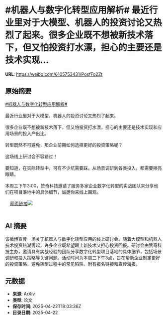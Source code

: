 # #机器人与数字化转型应用解析# 最近行业里对于大模型、机器人的投资讨论又热烈了起来。很多企业既不想被新技术落下，但又怕投资打水漂，担心的主要还是技术实现...

**URL**: https://weibo.com/6105753431/PosfFo2Zt

## 原始摘要

<a href="https://m.weibo.cn/search?containerid=231522type%3D1%26t%3D10%26q%3D%23%E6%9C%BA%E5%99%A8%E4%BA%BA%E4%B8%8E%E6%95%B0%E5%AD%97%E5%8C%96%E8%BD%AC%E5%9E%8B%E5%BA%94%E7%94%A8%E8%A7%A3%E6%9E%90%23&amp;extparam=%23%E6%9C%BA%E5%99%A8%E4%BA%BA%E4%B8%8E%E6%95%B0%E5%AD%97%E5%8C%96%E8%BD%AC%E5%9E%8B%E5%BA%94%E7%94%A8%E8%A7%A3%E6%9E%90%23" data-hide=""><span class="surl-text">#机器人与数字化转型应用解析#</span></a> <br><br>最近行业里对于大模型、机器人的投资讨论又热烈了起来。<br><br>很多企业既不想被新技术落下，但又怕投资打水漂，担心的主要还是技术实现和应用场景的投入产出比。<br><br>转型既然不可避免，那企业前期如何选择更好的投资策略呢？<br><br>这场线上研讨会不容错过！<br><br>要知道，在实际转型中，可有不少坑需要踩。从场景调研到各类投入，都需要擦亮眼睛。<br><br>本周三下午3:00，赞奇科技邀请了服务多家企业数字化转型的实战团队来分享他们在项目落地中的具体细节，诚邀你来线上围观。<br><br><a href="https://weibo.cn/sinaurl?u=https%3A%2F%2Fmp.weixin.qq.com%2Fs%2FZ8oG-5D7xZxVT_oyBUYHAQ" data-hide=""><span class="url-icon"><img style="width: 1rem;height: 1rem" src="https://h5.sinaimg.cn/upload/2015/09/25/3/timeline_card_small_web_default.png" referrerpolicy="no-referrer"></span><span class="surl-text">网页链接</span></a><img style="" src="https://tvax2.sinaimg.cn/large/006Fd7o3ly1i0ppxel7tcj31ww334x6p.jpg" referrerpolicy="no-referrer"><br><br>

## AI 摘要

该微博宣传一场关于机器人与数字化转型应用的线上研讨会。随着大模型和机器人技术投资热潮再起，许多企业既希望跟上新技术又担心投资回报。研讨会由赞奇科技主办，邀请具有实战经验的团队分享数字化转型项目落地的具体细节，包括场景调研和投入策略等关键问题。活动时间为本周三下午3点，旨在帮助企业制定更好的投资策略，避免转型过程中的常见陷阱。附有报名链接和宣传海报。

## 元数据

- **来源**: ArXiv
- **类型**: 论文
- **保存时间**: 2025-04-22T18:03:36Z
- **目录日期**: 2025-04-22
